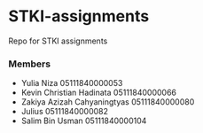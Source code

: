 # STKI-assignments
Repo for STKI assignments

### Members
* Yulia Niza 05111840000053
* Kevin Christian Hadinata 05111840000066
* Zakiya Azizah Cahyaningtyas 05111840000080
* Julius 05111840000082
* Salim Bin Usman 05111840000104
